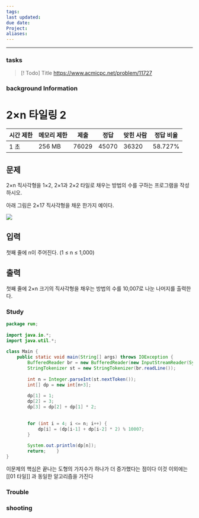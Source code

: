 ```yaml
---
tags: 
last updated: 
due date: 
Project: 
aliases:
---
```

--- 
### tasks

> [! Todo] Title
> https://www.acmicpc.net/problem/11727

### background Information

# 2×n 타일링 2

|시간 제한|메모리 제한|제출|정답|맞힌 사람|정답 비율|
|---|---|---|---|---|---|
|1 초|256 MB|76029|45070|36320|58.727%|

## 문제

2×n 직사각형을 1×2, 2×1과 2×2 타일로 채우는 방법의 수를 구하는 프로그램을 작성하시오.

아래 그림은 2×17 직사각형을 채운 한가지 예이다.

![](https://www.acmicpc.net/upload/images/t2n2122.gif)

## 입력

첫째 줄에 n이 주어진다. (1 ≤ n ≤ 1,000)

## 출력

첫째 줄에 2×n 크기의 직사각형을 채우는 방법의 수를 10,007로 나눈 나머지를 출력한다.

### Study

```java
package run;  
  
import java.io.*;  
import java.util.*;  
  
class Main {  
    public static void main(String[] args) throws IOException {  
        BufferedReader br = new BufferedReader(new InputStreamReader(System.in));  
        StringTokenizer st = new StringTokenizer(br.readLine());  
  
        int n = Integer.parseInt(st.nextToken());  
        int[] dp = new int[n+3];  
  
        dp[1] = 1;  
        dp[2] = 3;  
        dp[3] = dp[2] + dp[1] * 2;  
  
  
        for (int i = 4; i <= n; i++) {  
            dp[i] = (dp[i-1] + dp[i-2] * 2) % 10007;  
        }  
  
        System.out.println(dp[n]);  
        return;    }  
}

```

이문제의 핵심은 끝나는 도형의 가지수가 하나가 더 증가했다는 점이다 이것 이외에는 [[01 타일]] 과 동일한 알고리즘을 가진다



### Trouble





### shooting
